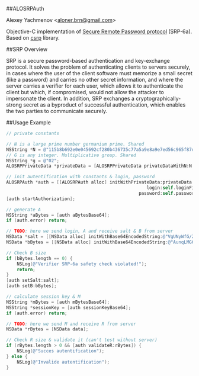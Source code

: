 ##ALOSRPAuth

Alexey Yachmenov <[aloner.brn@gmail.com](mailto:aloner.brn@gmail.com)>

Objective-C implementation of [Secure Remote Password protocol](http://srp.stanford.edu/) (SRP-6a). Based on [csrp](https://github.com/cocagne/csrp) library.

##SRP Overview

SRP is a secure password-based authentication and key-exchange protocol. It solves the problem of authenticating clients to servers securely, in cases where the user of the client software must memorize a small secret (like a password) and carries no other secret information, and where the server carries a verifier for each user, which allows it to authenticate the client but which, if compromised, would not allow the attacker to impersonate the client. In addition, SRP exchanges a cryptographically-strong secret as a byproduct of successful authentication, which enables the two parties to communicate securely.

##Usage Example

```objectivec
// private constants

// N is a large prime number germanium prime. Shared
NSString *N = @"115b8b692e0e045692cf280b436735c77a5a9e8a9e7ed56c965f87db5b2a2ece3";
// G is any integer. Multiplicative group. Shared
NSString *g = @"02";
ALOSRPPrivateData *privateData = [ALOSRPPrivateData privateDataWithN:N g:g];

// init autentification with constants & login, password
ALOSRPAuth *auth = [[ALOSRPAuth alloc] initWithPrivateData:privateData
                                                     login:self.loginField.text
                                                  password:self.passwordField.text];
[auth startAuthorization];

// generate A
NSString *aBytes = [auth aBytesBase64];
if (auth.error) return;

// TODO: here we send login, A and receive salt & B from server
NSData *salt = [[NSData alloc] initWithBase64EncodedString:@"VgUNyWfG/ZzavL7JEUdwCsto7+w=" options:NSDataBase64DecodingIgnoreUnknownCharacters];
NSData *bBytes = [[NSData alloc] initWithBase64EncodedString:@"AunqLMG6ymWNmtJ9Keg3f+/cqnywqLQgghOfelhKSXg=" options:NSDataBase64DecodingIgnoreUnknownCharacters];

// Check B size
if (bBytes.length == 0) {
    NSLog(@"Verifier SRP-6a safety check violated!");
    return;
}
[auth setSalt:salt];
[auth setB:bBytes];

// calculate session key & M
NSString *mBytes = [auth mBytesBase64];
NSString *sessionKey = [auth sessionKeyBase64];
if (auth.error) return;

// TODO: here we send M and receive R from server
NSData *rBytes = [NSData data];

// Check R size & validate it (can't test without server)
if (rBytes.length > 0 && [auth validateR:rBytes]) {
    NSLog(@"Succes autentification");
} else {
    NSLog(@"Invalide autentification");
}
```
